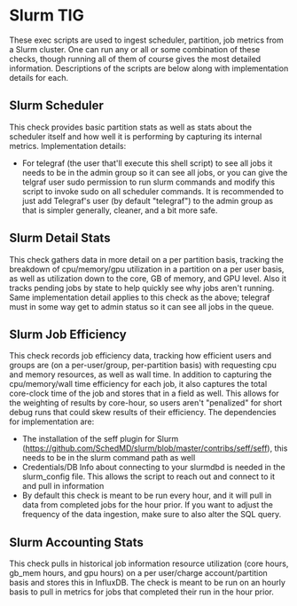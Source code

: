 # Slurm TIG
These exec scripts are used to ingest scheduler, partition, job metrics from a Slurm cluster.  One can run any or all or some combination of these checks, though running all of them of course gives the most detailed information.  Descriptions of the scripts are below along with implementation details for each.  

## Slurm Scheduler
This check provides basic partition stats as well as stats about the scheduler itself and how well it is performing by capturing its internal metrics.  Implementation details:
- For telegraf (the user that'll execute this shell script) to see all jobs it needs to be in the admin group so it can see all jobs, or you can give the telgraf user sudo permission to run slurm commands and modify this script to invoke sudo on all scheduler commands.  It is recommended to just add Telegraf's user (by default "telegraf") to the admin group as that is simpler generally, cleaner, and a bit more safe.  

## Slurm Detail Stats
This check gathers data in more detail on a per partition basis, tracking the breakdown of cpu/memory/gpu utilization in a partition on a per user basis, as well as utilization down to the core, GB of memory, and GPU level.  Also it tracks pending jobs by state to help quickly see why jobs aren't running.  Same implementation detail applies to this check as the above; telegraf must in some way get to admin status so it can see all jobs in the queue.  

## Slurm Job Efficiency
This check records job efficiency data, tracking how efficient users and groups are (on a per-user/group, per-partition basis) with requesting cpu and memory resources, as well as wall time.  In addition to capturing the cpu/memory/wall time efficiency for each job, it also captures the total core-clock time of the job and stores that in a field as well.  This allows for the weighting of results by core-hour, so users aren't "penalized" for short debug runs that could skew results of their efficiency.  The dependencies for implementation are:
- The installation of the seff plugin for Slurm (https://github.com/SchedMD/slurm/blob/master/contribs/seff/seff), this needs to be in the slurm command path as well
- Credentials/DB Info about connecting to your slurmdbd is needed in the slurm_config file.  This allows the script to reach out and connect to it and pull in information
- By default this check is meant to be run every hour, and it will pull in data from completed jobs for the hour prior.  If you want to adjust the frequency of the data ingestion, make sure to also alter the SQL query.

## Slurm Accounting Stats
This check pulls in historical job information resource utilization (core hours, gb_mem hours, and gpu hours) on a per user/charge account/partition basis and stores this in InfluxDB.  The check is meant to be run on an hourly basis to pull in metrics for jobs that completed their run in the hour prior.

